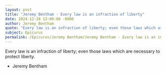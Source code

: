 ```yaml
---
layout: post
title: "Jeremy Bentham - Every law is an infraction of liberty"
date: 2024-12-28 12:00:00 -0000
author: Jeremy Bentham
quote: "Every law is an infraction of liberty; even those laws which are necessary to protect liberty."
subject: Epicurus
permalink: /Epicurus/Jeremy Bentham/Jeremy Bentham - Every law is an infraction of liberty
---
```


Every law is an infraction of liberty; even those laws which are necessary to protect liberty.

- Jeremy Bentham
